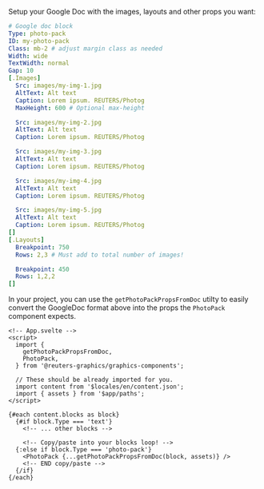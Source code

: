 Setup your Google Doc with the images, layouts and other props you want:

```yaml
# Google doc block
Type: photo-pack
ID: my-photo-pack
Class: mb-2 # adjust margin class as needed
Width: wide
TextWidth: normal
Gap: 10
[.Images]
  Src: images/my-img-1.jpg
  AltText: Alt text
  Caption: Lorem ipsum. REUTERS/Photog
  MaxHeight: 600 # Optional max-height

  Src: images/my-img-2.jpg
  AltText: Alt text
  Caption: Lorem ipsum. REUTERS/Photog

  Src: images/my-img-3.jpg
  AltText: Alt text
  Caption: Lorem ipsum. REUTERS/Photog

  Src: images/my-img-4.jpg
  AltText: Alt text
  Caption: Lorem ipsum. REUTERS/Photog

  Src: images/my-img-5.jpg
  AltText: Alt text
  Caption: Lorem ipsum. REUTERS/Photog
[]
[.Layouts]
  Breakpoint: 750
  Rows: 2,3 # Must add to total number of images!

  Breakpoint: 450
  Rows: 1,2,2
[]
```

In your project, you can use the `getPhotoPackPropsFromDoc` utilty to easily convert the GoogleDoc format above into the props the `PhotoPack` component expects.

```svelte
<!-- App.svelte -->
<script>
  import {
    getPhotoPackPropsFromDoc,
    PhotoPack,
  } from '@reuters-graphics/graphics-components';

  // These should be already imported for you.
  import content from '$locales/en/content.json';
  import { assets } from '$app/paths';
</script>

{#each content.blocks as block}
  {#if block.Type === 'text'}
    <!-- ... other blocks -->

    <!-- Copy/paste into your blocks loop! -->
  {:else if block.Type === 'photo-pack'}
    <PhotoPack {...getPhotoPackPropsFromDoc(block, assets)} />
    <!-- END copy/paste -->
  {/if}
{/each}
```
